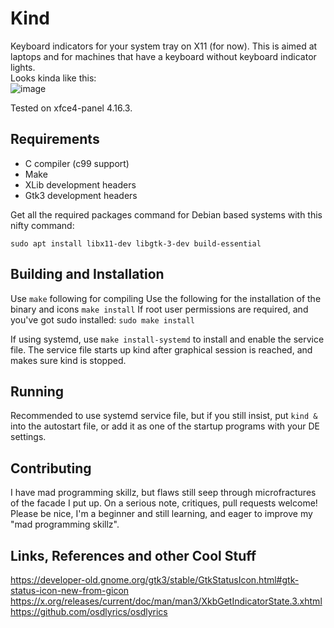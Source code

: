 # Kind
Keyboard indicators for your system tray on X11 (for now). This is aimed at laptops and for machines that have a keyboard without keyboard indicator lights.  
Looks kinda like this:  
![image](https://user-images.githubusercontent.com/42857541/154541828-281a466f-1a40-4b89-8f43-8a9c41f35708.png)  


Tested on xfce4-panel 4.16.3.  

## Requirements
- C compiler (c99 support)
- Make
- XLib development headers
- Gtk3 development headers


Get all the required packages command for Debian based systems with this nifty command:
```
sudo apt install libx11-dev libgtk-3-dev build-essential
```

## Building and Installation
Use ```make``` following for compiling
Use the following for the installation of the binary and icons
```make install``` 
If root user permissions are required, and you've got sudo installed:
```sudo make install```

If using systemd, use ```make install-systemd``` to install and enable the service file.
The service file starts up kind after graphical session is reached, and makes sure kind is stopped.

## Running
Recommended to use systemd service file, but if you still insist, put ```kind &``` into the autostart file, or
add it as one of the startup programs with your DE settings.

## Contributing
I have mad programming skillz, but flaws still seep through microfractures of the facade I put up.
On a serious note, critiques, pull requests welcome! Please be nice, I'm a beginner and still learning, and eager to improve my "mad programming skillz".

## Links, References and other Cool Stuff
https://developer-old.gnome.org/gtk3/stable/GtkStatusIcon.html#gtk-status-icon-new-from-gicon  
https://x.org/releases/current/doc/man/man3/XkbGetIndicatorState.3.xhtml  
https://github.com/osdlyrics/osdlyrics  





